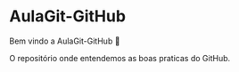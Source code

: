 # AulaGit-GitHub

Bem vindo a AulaGit-GitHub :tada:

O repositório onde entendemos as boas praticas do GitHub.